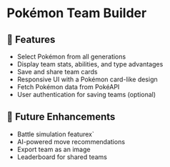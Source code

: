 # Pokémon Team Builder

## 🚀 Features
- Select Pokémon from all generations
- Display team stats, abilities, and type advantages
- Save and share team cards
- Responsive UI with a Pokémon card-like design
- Fetch Pokémon data from PokéAPI
- User authentication for saving teams (optional)

## 📌 Future Enhancements
- Battle simulation featurex`
- AI-powered move recommendations
- Export team as an image
- Leaderboard for shared teams
